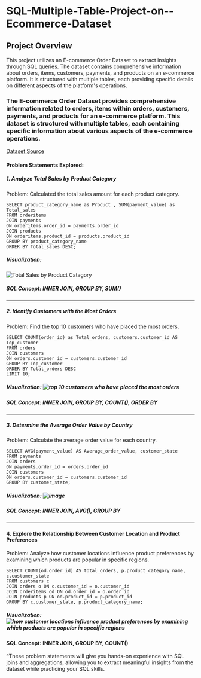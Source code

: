 # SQL-Multiple-Table-Project-on--Ecommerce-Dataset

## Project Overview
This project utilizes an E-commerce Order Dataset to extract insights through SQL queries. The dataset contains comprehensive information about orders, items, customers, payments, and products on an e-commerce platform. It is structured with multiple tables, each providing specific details on different aspects of the platform's operations.

### The E-commerce Order Dataset provides comprehensive information related to orders, items within orders, customers, payments, and products for an e-commerce platform. This dataset is structured with multiple tables, each containing specific information about various aspects of the e-commerce operations.
[Dataset Source](https://www.kaggle.com/datasets/bytadit/ecommerce-order-dataset)

#### Problem Statements Explored:

##### 1. Analyze Total Sales by Product Category

Problem: Calculated the total sales amount for each product category.

```mysql
SELECT product_category_name as Product , SUM(payment_value) as Total_sales
FROM orderitems
JOIN payments 
ON orderitems.order_id = payments.order_id
JOIN products 
ON orderitems.product_id = products.product_id
GROUP BY product_category_name
ORDER BY Total_sales DESC;
```

##### Visualization: 

![Total Sales by Product Catagory](https://github.com/user-attachments/assets/3c505374-283c-4f7d-95a5-220117b62fc2)


##### SQL Concept: INNER JOIN, GROUP BY, SUM()

---

##### 2. Identify Customers with the Most Orders

Problem: Find the top 10 customers who have placed the most orders.

```mysql
SELECT COUNT(order_id) as Total_orders, customers.customer_id AS Top_customer
FROM orders
JOIN customers 
ON orders.customer_id = customers.customer_id
GROUP BY Top_customer
ORDER BY Total_orders DESC
LIMIT 10;
```
##### Visualization: ![top 10 customers who have placed the most orders](https://github.com/user-attachments/assets/c2d6f829-3492-4c64-a3fa-720d0a13be43)


##### SQL Concept: INNER JOIN, GROUP BY, COUNT(), ORDER BY

---

##### 3. Determine the Average Order Value by Country

Problem: Calculate the average order value for each country.

```mysql
SELECT AVG(payment_value) AS Average_order_value, customer_state
FROM payments
JOIN orders
ON payments.order_id = orders.order_id
JOIN customers
ON orders.customer_id = customers.customer_id
GROUP BY customer_state;
```

##### Visualization: ![image](https://github.com/user-attachments/assets/5a3a37ee-41a8-45aa-af13-8c67d773653f)


##### SQL Concept: INNER JOIN, AVG(), GROUP BY

---


#### 4. Explore the Relationship Between Customer Location and Product Preferences



Problem: Analyze how customer locations influence product preferences by examining which products are popular in specific regions.

```mysql
SELECT COUNT(od.order_id) AS total_orders, p.product_category_name, c.customer_state
FROM customers c
JOIN orders o ON c.customer_id = o.customer_id
JOIN orderitems od ON od.order_id = o.order_id
JOIN products p ON od.product_id = p.product_id
GROUP BY c.customer_state, p.product_category_name;
```
##### Visualization: ![how customer locations influence product preferences by examining which products are popular in specific regions](https://github.com/user-attachments/assets/76bca5a9-bdf0-440c-962c-7c7bc6b44dc7)


#### SQL Concept: INNER JOIN, GROUP BY, COUNT()

^These problem statements will give you hands-on experience with SQL joins and aggregations, allowing you to extract meaningful insights from the dataset while practicing your SQL skills.
